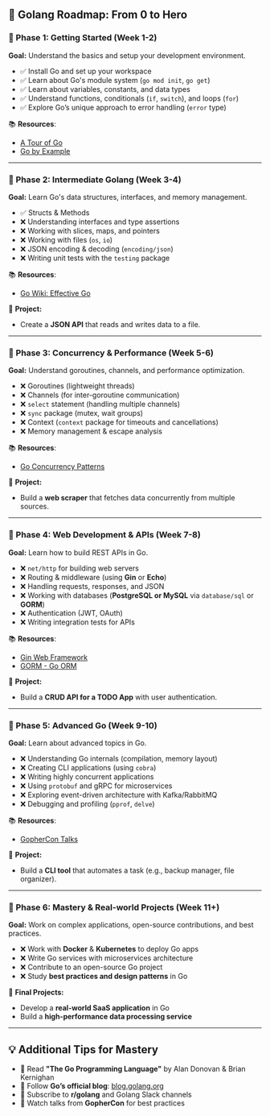 ## **🚀 Golang Roadmap: From 0 to Hero**

### **📌 Phase 1: Getting Started (Week 1-2)**
**Goal:** Understand the basics and setup your development environment.

- ✅ Install Go and set up your workspace
- ✅ Learn about Go's module system (`go mod init`, `go get`)
- ✅ Learn about variables, constants, and data types
- ✅ Understand functions, conditionals (`if`, `switch`), and loops (`for`)
- ✅ Explore Go’s unique approach to error handling (`error` type)

📚 **Resources**:
- [A Tour of Go](https://tour.golang.org)
- [Go by Example](https://gobyexample.com/)

---

### **📌 Phase 2: Intermediate Golang (Week 3-4)**
**Goal:** Learn Go's data structures, interfaces, and memory management.

- ✅ Structs & Methods
- ❌ Understanding interfaces and type assertions
- ❌ Working with slices, maps, and pointers
- ❌ Working with files (`os`, `io`)
- ❌ JSON encoding & decoding (`encoding/json`)
- ❌ Writing unit tests with the `testing` package

📚 **Resources**:
- [Go Wiki: Effective Go](https://golang.org/doc/effective_go.html)

🚀 **Project:**
- Create a **JSON API** that reads and writes data to a file.

---

### **📌 Phase 3: Concurrency & Performance (Week 5-6)**
**Goal:** Understand goroutines, channels, and performance optimization.

- ❌ Goroutines (lightweight threads)
- ❌ Channels (for inter-goroutine communication)
- ❌ `select` statement (handling multiple channels)
- ❌ `sync` package (mutex, wait groups)
- ❌ Context (`context` package for timeouts and cancellations)
- ❌ Memory management & escape analysis

📚 **Resources**:
- [Go Concurrency Patterns](https://blog.golang.org/concurrency-patterns-timing-out-and)

🚀 **Project:**
- Build a **web scraper** that fetches data concurrently from multiple sources.

---

### **📌 Phase 4: Web Development & APIs (Week 7-8)**
**Goal:** Learn how to build REST APIs in Go.

- ❌ `net/http` for building web servers
- ❌ Routing & middleware (using **Gin** or **Echo**)
- ❌ Handling requests, responses, and JSON
- ❌ Working with databases (**PostgreSQL or MySQL** via `database/sql` or **GORM**)
- ❌ Authentication (JWT, OAuth)
- ❌ Writing integration tests for APIs

📚 **Resources**:
- [Gin Web Framework](https://github.com/gin-gonic/gin)
- [GORM - Go ORM](https://gorm.io/)

🚀 **Project:**
- Build a **CRUD API for a TODO App** with user authentication.

---

### **📌 Phase 5: Advanced Go (Week 9-10)**
**Goal:** Learn about advanced topics in Go.

- ❌ Understanding Go internals (compilation, memory layout)
- ❌ Creating CLI applications (using `cobra`)
- ❌ Writing highly concurrent applications
- ❌ Using `protobuf` and gRPC for microservices
- ❌ Exploring event-driven architecture with Kafka/RabbitMQ
- ❌ Debugging and profiling (`pprof`, `delve`)

📚 **Resources**:
- [GopherCon Talks](https://www.youtube.com/c/GopherCon)

🚀 **Project:**
- Build a **CLI tool** that automates a task (e.g., backup manager, file organizer).

---

### **📌 Phase 6: Mastery & Real-world Projects (Week 11+)**
**Goal:** Work on complex applications, open-source contributions, and best practices.

- ❌ Work with **Docker** & **Kubernetes** to deploy Go apps
- ❌ Write Go services with microservices architecture
- ❌ Contribute to an open-source Go project
- ❌ Study **best practices and design patterns** in Go

🚀 **Final Projects:**
- Develop a **real-world SaaS application** in Go
- Build a **high-performance data processing service**

---

## **💡 Additional Tips for Mastery**
- 📌 Read **"The Go Programming Language"** by Alan Donovan & Brian Kernighan
- 📌 Follow **Go’s official blog**: [blog.golang.org](https://blog.golang.org)
- 📌 Subscribe to **r/golang** and Golang Slack channels
- 📌 Watch talks from **GopherCon** for best practices
